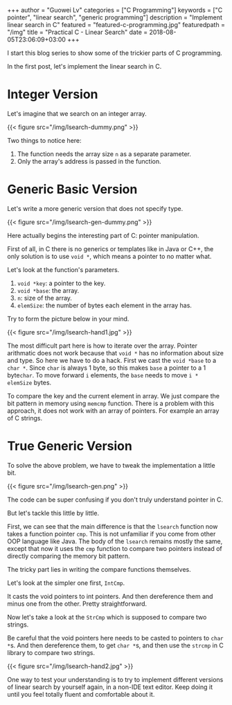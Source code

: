 +++
author = "Guowei Lv"
categories = ["C Programming"]
keywords = ["C pointer", "linear search", "generic programming"]
description = "Implement linear search in C"
featured = "featured-c-programming.jpg"
featuredpath = "/img"
title = "Practical C - Linear Search"
date = 2018-08-05T23:06:09+03:00
+++

I start this blog series to show some of the trickier parts of C programming.

In the first post, let's implement the linear search in C.

# Integer Version

Let's imagine that we search on an integer array.

{{< figure src="/img/lsearch-dummy.png" >}}

Two things to notice here:

1. The function needs the array size `n` as a separate parameter.
2. Only the array's address is passed in the function.

# Generic Basic Version

Let's write a more generic version that does not specify type.

{{< figure src="/img/lsearch-gen-dummy.png" >}}

Here actually begins the interesting part of C: pointer manipulation.

First of all, in C there is no generics or templates like in Java or C++, the only solution is to use `void *`, which means a pointer to no matter what.

Let's look at the function's parameters.

1. `void *key`: a pointer to the key.
2. `void *base`: the array.
3. `n`: size of the array.
4. `elemSize`: the number of bytes each element in the array has.

Try to form the picture below in your mind.

{{< figure src="/img/lsearch-hand1.jpg" >}}

The most difficult part here is how to iterate over the array. Pointer arithmatic does not work because that `void *` has no information about size and type. So here we have to do a hack.
First we cast the `void *base` to a `char *`. Since `char` is always 1 byte, so this makes `base` a pointer to a 1 byte`char`. To move forward `i` elements, the `base` needs to move `i * elemSize` bytes.

To compare the key and the current element in array. We just compare the bit pattern in memory using `memcmp` function. There is a problem with this approach, it does not work with an array of pointers. For example an array of C strings.

# True Generic Version

To solve the above problem, we have to tweak the implementation a little bit.

{{< figure src="/img/lsearch-gen.png" >}}

The code can be super confusing if you don't truly understand pointer in C.

But let's tackle this little by little.

First, we can see that the main difference is that the `lsearch` function now takes a function pointer `cmp`. This is not unfamiliar if you come from other OOP language like Java.
The body of the `lsearch` remains mostly the same, except that now it uses the `cmp` function to compare two pointers instead of directly comparing the memory bit pattern.

The tricky part lies in writing the compare functions themselves.

Let's look at the simpler one first, `IntCmp`.

It casts the void pointers to int pointers. And then dereference them and minus one from the other. Pretty straightforward.

Now let's take a look at the `StrCmp` which is supposed to compare two strings.

Be careful that the void pointers here needs to be casted to pointers to `char *`s. And then dereference them, to get `char *`s, and then use the `strcmp` in C library to compare two strings.

{{< figure src="/img/lsearch-hand2.jpg" >}}

One way to test your understanding is to try to implement different versions of linear search by yourself again, in a non-IDE text editor. Keep doing it until you feel totally fluent and comfortable about it.
